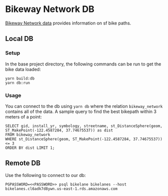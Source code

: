 # Bikeway Network DB

[Bikeway Network data](https://data.sfgov.org/Transportation/Bikeway-Network/4jy4-tbju) provides information on sf bike paths.

## Local DB

### Setup

In the base project directory, the following commands can be run to get the bike data loaded:
```
yarn build:db
yarn db:run
```

### Usage

You can connect to the db using `yarn db` where the relation `bikeway_network` contains all of the data. A sample query to find the best bikepath within 3 meters of a point:
```
SELECT gid, install_yr, symbology, streetname, st_DistanceSphere(geom, ST_MakePoint(-122.4587284, 37.74675537)) as dist 
FROM bikeway_network 
WHERE st_DistanceSphere(geom, ST_MakePoint(-122.4587284, 37.74675537)) <= 3
ORDER BY dist LIMIT 1;
```

## Remote DB

Use the following to connect to our db:
```
PGPASSWORD=<<PASSWORD>> psql bikelane bikelanes --host bikelanes.cl6adk7d8ywn.us-east-1.rds.amazonaws.com
```
